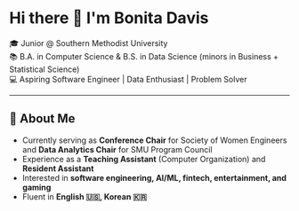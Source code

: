 # Hi there 👋 I'm Bonita Davis

🎓 Junior @ Southern Methodist University  
📚 B.A. in Computer Science & B.S. in Data Science (minors in Business + Statistical Science)  
💻 Aspiring Software Engineer | Data Enthusiast | Problem Solver  

---

## 🚀 About Me
- Currently serving as **Conference Chair** for Society of Women Engineers and **Data Analytics Chair** for SMU Program Council  
- Experience as a **Teaching Assistant** (Computer Organization) and **Resident Assistant**  
- Interested in **software engineering, AI/ML, fintech, entertainment, and gaming**  
- Fluent in **English 🇺🇸, Korean 🇰🇷**


<!--
**bonitadavis/bonitadavis** is a ✨ _special_ ✨ repository because its `README.md` (this file) appears on your GitHub profile.

Here are some ideas to get you started:

- 🔭 I’m currently working on ...
- 🌱 I’m currently learning ...
- 👯 I’m looking to collaborate on ...
- 🤔 I’m looking for help with ...
- 💬 Ask me about ...
- 📫 How to reach me: ...
- 😄 Pronouns: ...
- ⚡ Fun fact: ...
-->
